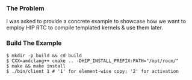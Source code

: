 ### The Problem

I was asked to provide a concrete example to showcase how we want to employ HIP RTC to compile
templated kernels & use them later.

### Build The Example

```console
$ mkdir -p build && cd build
$ CXX=amdclang++ cmake .. -DHIP_INSTALL_PREFIX:PATH="/opt/rocm/"
$ make && make install
$ ./bin/client 1 # '1' for element-wise copy; '2' for activation
```
